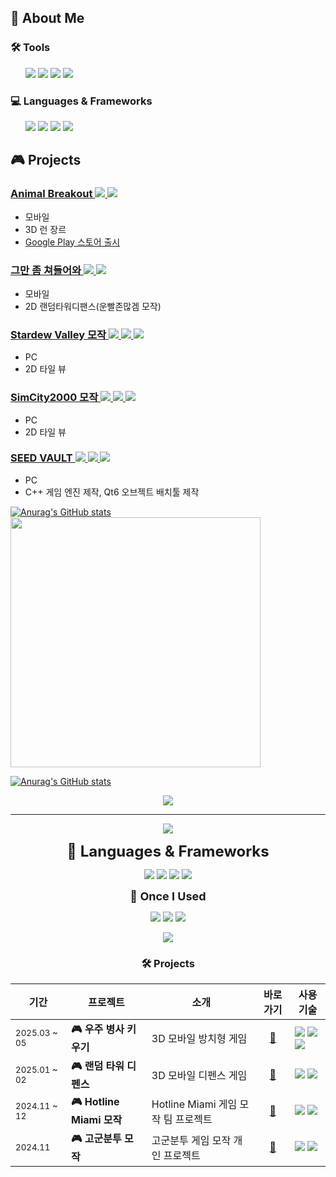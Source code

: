 
## 🌱 About Me
 <article>
       <h3>🛠️ Tools</h3>
   <ul>
  <img src="https://img.shields.io/badge/GitHub-181717?style=flat-square&logo=github&logoColor=white"/>
  <img src="https://img.shields.io/badge/Linear-%231E1E3F?style=flat-square&logo=linear"/>
  <img src="https://img.shields.io/badge/Notion-000000?style=flat-square&logo=notion&logoColor=white"/>
  <img src="https://img.shields.io/badge/Discord-%235865F2?style=flat-square&logo=discord&logoColor=FFFFFF"/>
   </ul>
  </article>
 <article>
       <h3>💻 Languages & Frameworks</h3>
   <ul>
  <img src="https://img.shields.io/badge/C%23-80247B?style=flat-square&logo=csharp&logoColor=white"/>
  <img src="https://img.shields.io/badge/Unity-000000?style=flat-square&logo=unity&logoColor=white"/>
  <img src="https://img.shields.io/badge/C++-00599C?style=flat-square&logo=cplusplus&logoColor=white"/>
  <img src="https://img.shields.io/badge/SFML-8CC445?style=flat-square&logo=sfml&logoColor=white"/>
   </ul>
   </article>
   

<section>
  <h2>🎮 Projects</h2>

  <article>
       <h3><a href="https://github.com/KALI-UM/Unity-AnimalBreakOut" target="_blank" rel="noopener noreferrer">
  Animal Breakout  <img src="https://img.shields.io/badge/C%23-80247B?style=flat-square&logo=csharp&logoColor=white"/> <img src="https://img.shields.io/badge/Unity-000000?style=flat-square&logo=unity&logoColor=white"/></h3></a>
    <ul>
      <li>모바일</li>
      <li>3D 런 장르</li>
      <li><a href="https://play.google.com/store/apps/details?id=com.Kyungil.AnimalBreakOut&pcampaignid=web_share"target="_blank" rel="noopener noreferrer"> Google Play 스토어 출시</a></li>
    </ul>
  </article>

  <article>
           <h3><a href="https://github.com/KALI-UM/Unity-MiniTeam9" target="_blank" rel="noopener noreferrer">
  그만 좀 쳐들어와 <img src="https://img.shields.io/badge/C%23-80247B?style=flat-square&logo=csharp&logoColor=white"/> <img src="https://img.shields.io/badge/Unity-000000?style=flat-square&logo=unity&logoColor=white"/></h3></a>
    <ul>
      <li>모바일</li>
      <li>2D 랜덤타워디팬스(운빨존많겜 모작)</li>
    </ul>
  </article>

  <article>
    <h3><a href="https://github.com/KALI-UM/SFML-StardewValley" target="_blank" rel="noopener noreferrer">
  Stardew Valley 모작 <img src="https://img.shields.io/badge/C++-00599C?style=flat-square&logo=cplusplus&logoColor=white"/> <img src="https://img.shields.io/badge/SFML-8CC445?style=flat-square&logo=sfml&logoColor=white"/> <img src="https://img.shields.io/badge/ImGui-00465B?style=flat-square"/></h3></a>
    <ul>
      <li> PC</li>
      <li> 2D 타일 뷰</li>
    </ul>
  </article>

  <article>
    <h3><a href="https://github.com/KALI-UM/SFML-SimCity2000" target="_blank" rel="noopener noreferrer">
  SimCity2000 모작 <img src="https://img.shields.io/badge/C++-00599C?style=flat-square&logo=cplusplus&logoColor=white"/> <img src="https://img.shields.io/badge/SFML-8CC445?style=flat-square&logo=sfml&logoColor=white"/> <img src="https://img.shields.io/badge/ImGui-00465B?style=flat-square"/></h3></a>
    <ul>
      <li> PC</li>
      <li> 2D 타일 뷰</li>
    </ul>
  </article>

  <article>
    <h3><a href="https://github.com/KALI-UM/SEEDVAULT.git" target="_blank" rel="noopener noreferrer">
  SEED VAULT <img src="https://img.shields.io/badge/C++-00599C?style=flat-square&logo=cplusplus&logoColor=white"/> <img src="https://img.shields.io/badge/Qt6-41CD52?style=flat-square&logo=qt&logoColor=white"/> <img src="https://img.shields.io/badge/ImGui-00465B?style=flat-square"/></h3></a>
    <ul>
      <li> PC</li>
      <li> C++ 게임 엔진 제작, Qt6 오브젝트 배치툴 제작</li>
    </ul>
  </article>
</section>



<p align="center">
 
[![Anurag's GitHub stats](https://github-readme-stats.vercel.app/api?username=jigyu12)](https://github.com/jigyu12/github-readme-stats) <img src="https://github-readme-stats.vercel.app/api/top-langs/?username=jigyu12&layout=donut&langs_count=4" width="400"/>

[![Anurag's GitHub stats](https://github-readme-stats.vercel.app/api?username=yohan050605)](https://github.com/anuraghazra/github-readme-stats)
<!--



### [ProjectName1](https://github.com/사용자명/레포이름)
<p>
  <img src="https://placehold.co/600x300?text=Project+Screenshot+1" width="100%"/>
</p>
- 🔧 **엔진**: Unity  
- 📌 **기능**: 커스텀 인벤토리 시스템, 데이터 드리븐 UI  
- 🧠 **중점사항**: Event 기반 구조를 도입하여 팀원 간 충돌 최소화  
- 📎 **관련 문서**: [Notion 설계 문서](https://your-notion-link)

## 🧩 About Me

안녕하세요!  
도구 제작과 클라이언트 시스템 구현에 관심이 많은 개발자입니다.  
코드 구조화와 협업 프로세스 개선에 열정이 있으며,  
유지보수성과 확장성을 고려한 개발을 지향합니다.

---


      ### 🌱 Currently Learning
      - ECS 기반 구조 설계
      - Addressables를 활용한 리소스 관리
      - 게임 클라이언트 최적화 및 빌드 자동화
      ### 🧠 Interests
      - 게임 엔진 커스터마이징
      - 툴 기반 워크플로우 자동화
      - 협업을 위한 코드 설계 가이드
      ### 📫 Contact
      - 📧 Email: your.email@example.com
      - 💼 Blog or Portfolio: [Notion/Velog/etc](https://your.link.here)
      - 🐙 GitHub: [github.com/KALI-UM](https://github.com/KALI-UM)
스탯
[![Anurag's GitHub stats](https://github-readme-stats.vercel.app/api?username=KALI-UM)](https://github.com/KALI-UM/github-readme-stats)

### Hi there 👋
notion Portfolio → https://elemental-iguanodon-d7e.notion.site/Portfolio-cc443d1a65e545aba86368f4916ac766?pvs=4

**KALI-UM/KALI-UM** is a ✨ _special_ ✨ repository because its `README.md` (this file) appears on your GitHub profile.

Here are some ideas to get you started:

- 🔭 I’m currently working on ...
- 🌱 I’m currently learning ...
- 👯 I’m looking to collaborate on ...
- 🤔 I’m looking for help with ...
- 💬 Ask me about ...
- 📫 How to reach me: ...
- 😄 Pronouns: ...
- ⚡ Fun fact: ...
-->

<p align="center">
  <img src="https://capsule-render.vercel.app/api?type=rounded&color=auto&height=100&section=header&text=Seol's%20GitHub&fontSize=30"/>
</p>

<hr>

<p align="center">
  <img src="https://github-readme-stats.vercel.app/api?username=shgi99&show_icons=true&theme=radical" />
</p>


<p align="center">
  <strong><font size="5">📖 Languages & Frameworks</font></strong>
</p>

<p align="center">
  <img src="https://img.shields.io/badge/C++-00599C?style=flat-square&logo=cplusplus&logoColor=white"/>
  <img src="https://img.shields.io/badge/C%23-80247B?style=flat-square&logo=csharp&logoColor=white"/>
  <img src="https://img.shields.io/badge/SFML-8CC445?style=flat-square&logo=sfml&logoColor=white"/>
  <img src="https://img.shields.io/badge/Unity-FFFFFF?style=flat-square&logo=unity&logoColor=black"/>
</p>

<p align="center">
  <strong><font size="4">🧪 Once I Used</font></strong>
</p>

<p align="center">
  <img src="https://img.shields.io/badge/Python-3776AB?style=flat-square&logo=python&logoColor=white"/>
  <img src="https://img.shields.io/badge/Jupyter-F37626?style=flat-square&logo=jupyter&logoColor=white"/>
  <img src="https://img.shields.io/badge/Firebase-FFCA28?style=flat-square&logo=firebase&logoColor=black"/>
</p>


<p align="center">
  <img src="https://github-readme-stats.vercel.app/api/top-langs/?username=shgi99&hide_progress=false&layout=compact" />
</p>

<h3 align="center">🛠️ Projects</h3>

<div align="center">

<table>
  <thead>
    <tr>
      <th>기간</th>
      <th>프로젝트</th>
      <th>소개</th>
      <th>바로가기</th>
      <th>사용 기술</th>
    </tr>
  </thead>
  <tbody>
    <tr>
      <td><sub>2025.03 ~ 05</sub></td>
      <td><strong>🎮 우주 병사 키우기</strong></td>
      <td>3D 모바일 방치형 게임</td>
      <td align="center"><a href="https://play.google.com/store/apps/details?id=com.KyungIl.TrainingSpaceSoldier&hl=ko">🔗</a></td>
      <td>
        <img src="https://img.shields.io/badge/Unity-FFFFFF?style=flat-square&logo=unity&logoColor=black"/>
        <img src="https://img.shields.io/badge/C%23-80247B?style=flat-square&logo=csharp&logoColor=white"/>
        <img src="https://img.shields.io/badge/Firebase-FFCA28?style=flat-square&logo=firebase&logoColor=black"/>
      </td>
    </tr>
    <tr>
      <td><sub>2025.01 ~ 02</sub></td>
      <td><strong>🎮 랜덤 타워 디펜스</strong></td>
      <td>3D 모바일 디펜스 게임</td>
      <td align="center"><a href="https://github.com/shgi99/TeamProject_RTD">🔗</a></td>
      <td>
        <img src="https://img.shields.io/badge/Unity-FFFFFF?style=flat-square&logo=unity&logoColor=black"/>
        <img src="https://img.shields.io/badge/C%23-80247B?style=flat-square&logo=csharp&logoColor=white"/>
      </td>
    </tr>
    <tr>
      <td><sub>2024.11 ~ 12</sub></td>
      <td><strong>🎮 Hotline Miami 모작</strong></td>
      <td>Hotline Miami 게임 모작 팀 프로젝트</td>
      <td align="center"><a href="https://github.com/ddodo1997/SFML-Team-Project">🔗</a></td>
      <td>
        <img src="https://img.shields.io/badge/SFML-8CC445?style=flat-square&logo=sfml&logoColor=white"/>
        <img src="https://img.shields.io/badge/C++-00599C?style=flat-square&logo=cplusplus&logoColor=white"/>
      </td>
    </tr>
    <tr>
      <td><sub>2024.11</sub></td>
      <td><strong>🎮 고군분투 모작</strong></td>
      <td>고군분투 게임 모작 개인 프로젝트</td>
      <td align="center"><a href="https://github.com/shgi99/SFMLProject_Struggle">🔗</a></td>
      <td>
        <img src="https://img.shields.io/badge/SFML-8CC445?style=flat-square&logo=sfml&logoColor=white"/>
        <img src="https://img.shields.io/badge/C++-00599C?style=flat-square&logo=cplusplus&logoColor=white"/>
      </td>
    </tr>
  </tbody>
</table>

</div>
